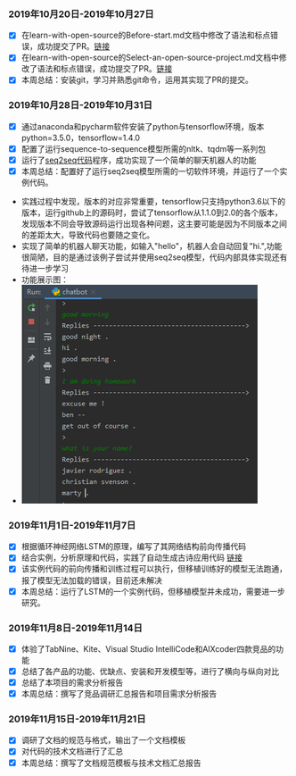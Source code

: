 ### <i class="icon-chevron-sign-left"></i>  2019年10月20日-2019年10月27日
- [x] 在learn-with-open-source的Before-start.md文档中修改了语法和标点错误，成功提交了PR。[链接][1]
- [x] 在learn-with-open-source的Select-an-open-source-project.md文档中修改了语法和标点错误，成功提交了PR。[链接][2]
- [x] 本周总结：安装git，学习并熟悉git命令，运用其实现了PR的提交。

[1]:https://github.com/zhuangbiaowei/learn-with-open-source/commit/049b74d6b16d0870de7f4da208b35a607da86e71
[2]:https://github.com/zhuangbiaowei/learn-with-open-source/commit/1b59d6ea9da434c37a3c974a8edcfd16f0fa7595

### <i class="icon-chevron-sign-left"></i>  2019年10月28日-2019年10月31日
- [x] 通过anaconda和pycharm软件安装了python与tensorflow环境，版本python=3.5.0，tensorflow=1.4.0
- [x] 配置了运行sequence-to-sequence模型所需的nltk、tqdm等一系列包
- [x] 运行了[seq2seq代码][3]程序，成功实现了一个简单的聊天机器人的功能
- [x] 本周总结：配置好了运行seq2seq模型所需的一切软件环境，并运行了一个实例代码。
- 实践过程中发现，版本的对应非常重要，tensorflow只支持python3.6以下的版本，运行github上的源码时，尝试了tensorflow从1.1.0到2.0的各个版本，发现版本不同会导致源码运行出现各种问题，这主要可能是因为不同版本之间的差距太大，导致代码也要随之变化。
- 实现了简单的机器人聊天功能，如输入"hello"，机器人会自动回复"hi.",功能很简陋，目的是通过该例子尝试并使用seq2seq模型，代码内部具体实现还有待进一步学习
- 功能展示图：
- ![功能展示图](https://github.com/Detect-er/pics-docs/blob/master/robot.PNG?raw=true)

[3]:https://github.com/lc222/seq2seq_chatbot/

### <i class="icon-chevron-sign-left"></i>  2019年11月1日-2019年11月7日
- [x] 根据循环神经网络LSTM的原理，编写了其网络结构前向传播代码
- [x] 结合实例，分析原理和代码，实践了自动生成古诗应用代码 [链接][4]
- [x] 该实例代码的前向传播和训练过程可以执行，但移植训练好的模型无法跑通，报了模型无法加载的错误，目前还未解决
- [x] 本周总结：运行了LSTM的一个实例代码，但移植模型并未成功，需要进一步研究。

[4]:https://blog.csdn.net/u014232627/article/details/71189078

### <i class="icon-chevron-sign-left"></i>  2019年11月8日-2019年11月14日
- [x] 体验了TabNine、Kite、Visual Studio IntelliCode和AIXcoder四款竞品的功能
- [x] 总结了各产品的功能、优缺点、安装和开发模型等，进行了横向与纵向对比
- [x] 总结了本项目的需求分析报告
- [x] 本周总结：撰写了竞品调研汇总报告和项目需求分析报告

### <i class="icon-chevron-sign-left"></i>  2019年11月15日-2019年11月21日
- [x] 调研了文档的规范与格式，输出了一个文档模板
- [x] 对代码的技术文档进行了汇总
- [x] 本周总结：撰写了文档规范模板与技术文档汇总报告
